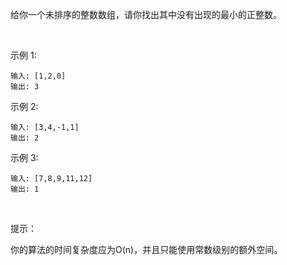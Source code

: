 给你一个未排序的整数数组，请你找出其中没有出现的最小的正整数。

 

示例 1:

    输入: [1,2,0]
    输出: 3
示例 2:

    输入: [3,4,-1,1]
    输出: 2
示例 3:

    输入: [7,8,9,11,12]
    输出: 1
 

提示：

你的算法的时间复杂度应为O(n)，并且只能使用常数级别的额外空间。


